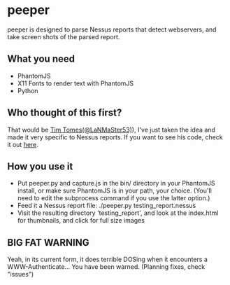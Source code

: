 peeper
======

peeper is designed to parse Nessus reports that detect webservers,
and take screen shots of the parsed report.

What you need
-------------

* PhantomJS
* X11 Fonts to render text with PhantomJS
* Python

Who thought of this first?
--------------------------
That would be [Tim Tomes(@LaNMaSter53)][1]), I've just taken the idea
and made it very specific to Nessus reports. If you want to see his 
code, check it out [here][2].

  [1]: https://twitter.com/LaNMaSteR53       "Tim Tomes(@LaNMaSter53)"
  [2]: https://bitbucket.org/LaNMaSteR53/peepingtom "here" 

How you use it
--------------
* Put peeper.py and capture.js in the bin/ directory in your PhantomJS
install, or make sure PhantomJS is in your path, your choice. (You'll
need to edit the subprocess command if you use the latter option.)
* Feed it a Nessus report file: ./peeper.py testing_report.nessus
* Visit the resulting directory 'testing_report', and look at the 
index.html for thumbnails, and click for full size images

BIG FAT WARNING
---------------
Yeah, in its current form, it does terrible DOSing when it encounters a
WWW-Authenticate... You have been warned. (Planning fixes, check "issues")

